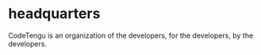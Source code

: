 # headquarters
CodeTengu is an organization of the developers, for the developers, by the developers.
